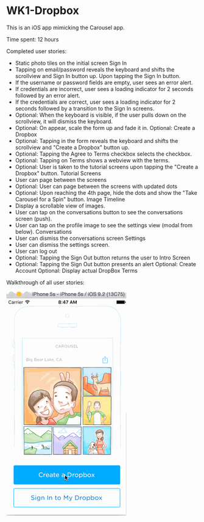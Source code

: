 # WK1-Dropbox

This is an iOS app mimicking the Carousel app.

Time spent: 12 hours

Completed user stories:
- Static photo tiles on the initial screen
Sign In
- Tapping on email/password reveals the keyboard and shifts the scrollview and Sign In button up.
Upon tapping the Sign In button.
- If the username or password fields are empty, user sees an error alert.
- If credentials are incorrect, user sees a loading indicator for 2 seconds followed by an error alert.
- If the credentials are correct, user sees a loading indicator for 2 seconds followed by a transition to the Sign In screens.
- Optional: When the keyboard is visible, if the user pulls down on the scrollview, it will dismiss the keyboard.
- Optional: On appear, scale the form up and fade it in.
Optional: Create a Dropbox
- Optional: Tapping in the form reveals the keyboard and shifts the scrollview and "Create a Dropbox" button up.
- Optional: Tapping the Agree to Terms checkbox selects the checkbox.
- Optional: Tapping on Terms shows a webview with the terms.
- Optional: User is taken to the tutorial screens upon tapping the "Create a Dropbox" button.
Tutorial Screens
- User can page between the screens
- Optional: User can page between the screens with updated dots
- Optional: Upon reaching the 4th page, hide the dots and show the "Take Carousel for a Spin" button.
Image Timeline
- Display a scrollable view of images.
- User can tap on the conversations button to see the conversations screen (push).
- User can tap on the profile image to see the settings view (modal from below).
Conversations
- User can dismiss the conversations screen
Settings
- User can dismiss the settings screen.
- User can log out
- Optional: Tapping the Sign Out button returns the user to Intro Screen
- Optional: Tapping the Sign Out button presents an alert
Optional: Create Account
Optional: Display actual DropBox Terms


Walkthrough of all user stories:

![Demo](Demo.gif)
